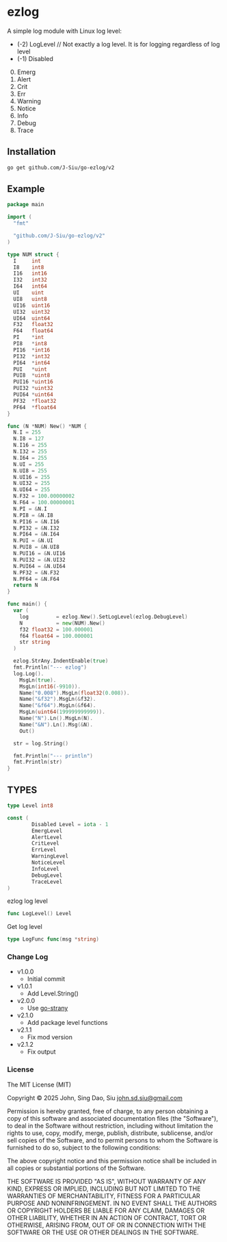 # ezlog

A simple log module with Linux log level:

- (-2) LogLevel // Not exactly a log level. It is for logging regardless of log level
- (-1) Disabled
0. Emerg
1. Alert
2. Crit
3. Err
4. Warning
5. Notice
6. Info
7. Debug
8. Trace

## Installation

```sh
go get github.com/J-Siu/go-ezlog/v2
```

## Example

```go
package main

import (
  "fmt"

  "github.com/J-Siu/go-ezlog/v2"
)

type NUM struct {
  I     int
  I8    int8
  I16   int16
  I32   int32
  I64   int64
  UI    uint
  UI8   uint8
  UI16  uint16
  UI32  uint32
  UI64  uint64
  F32   float32
  F64   float64
  PI    *int
  PI8   *int8
  PI16  *int16
  PI32  *int32
  PI64  *int64
  PUI   *uint
  PUI8  *uint8
  PUI16 *uint16
  PUI32 *uint32
  PUI64 *uint64
  PF32  *float32
  PF64  *float64
}

func (N *NUM) New() *NUM {
  N.I = 255
  N.I8 = 127
  N.I16 = 255
  N.I32 = 255
  N.I64 = 255
  N.UI = 255
  N.UI8 = 255
  N.UI16 = 255
  N.UI32 = 255
  N.UI64 = 255
  N.F32 = 100.00000002
  N.F64 = 100.00000001
  N.PI = &N.I
  N.PI8 = &N.I8
  N.PI16 = &N.I16
  N.PI32 = &N.I32
  N.PI64 = &N.I64
  N.PUI = &N.UI
  N.PUI8 = &N.UI8
  N.PUI16 = &N.UI16
  N.PUI32 = &N.UI32
  N.PUI64 = &N.UI64
  N.PF32 = &N.F32
  N.PF64 = &N.F64
  return N
}

func main() {
  var (
    log         = ezlog.New().SetLogLevel(ezlog.DebugLevel)
    N           = new(NUM).New()
    f32 float32 = 100.000001
    f64 float64 = 100.000001
    str string
  )

  ezlog.StrAny.IndentEnable(true)
  fmt.Println("--- ezlog")
  log.Log().
    MsgLn(true).
    MsgLn(int16(-9910)).
    Name("0.008").MsgLn(float32(0.008)).
    Name("&f32").MsgLn(&f32).
    Name("&f64").MsgLn(&f64).
    MsgLn(uint64(199999999999)).
    Name("N").Ln().MsgLn(N).
    Name("&N").Ln().Msg(&N).
    Out()

  str = log.String()

  fmt.Println("--- println")
  fmt.Println(str)
}
```

## TYPES

```go
type Level int8

const (
        Disabled Level = iota - 1
        EmergLevel
        AlertLevel
        CritLevel
        ErrLevel
        WarningLevel
        NoticeLevel
        InfoLevel
        DebugLevel
        TraceLevel
)
```
ezlog log level

```go
func LogLevel() Level
```
Get log level

```go
type LogFunc func(msg *string)
```

### Change Log

- v1.0.0
  - Initial commit
- v1.0.1
  - Add Level.String()
- v2.0.0
  - Use [go-strany](https://github.com/J-Siu/go-strany)
- v2.1.0
  - Add package level functions
- v2.1.1
  - Fix mod version
- v2.1.2
  - Fix output

### License

The MIT License (MIT)

Copyright © 2025 John, Sing Dao, Siu <john.sd.siu@gmail.com>

Permission is hereby granted, free of charge, to any person obtaining a copy of this software and associated documentation files (the "Software"), to deal in the Software without restriction, including without limitation the rights to use, copy, modify, merge, publish, distribute, sublicense, and/or sell copies of the Software, and to permit persons to whom the Software is furnished to do so, subject to the following conditions:

The above copyright notice and this permission notice shall be included in all copies or substantial portions of the Software.

THE SOFTWARE IS PROVIDED "AS IS", WITHOUT WARRANTY OF ANY KIND, EXPRESS OR IMPLIED, INCLUDING BUT NOT LIMITED TO THE WARRANTIES OF MERCHANTABILITY, FITNESS FOR A PARTICULAR PURPOSE AND NONINFRINGEMENT. IN NO EVENT SHALL THE AUTHORS OR COPYRIGHT HOLDERS BE LIABLE FOR ANY CLAIM, DAMAGES OR OTHER LIABILITY, WHETHER IN AN ACTION OF CONTRACT, TORT OR OTHERWISE, ARISING FROM, OUT OF OR IN CONNECTION WITH THE SOFTWARE OR THE USE OR OTHER DEALINGS IN THE SOFTWARE.
